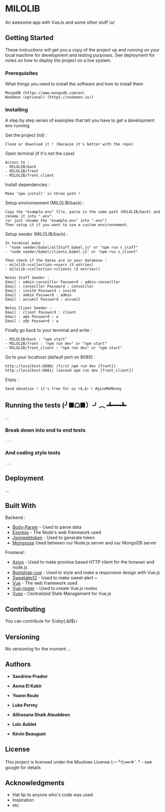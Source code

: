 # MILOLIB

An awesome app with VueJs and some other stuff \o/

## Getting Started

These instructions will get you a copy of the project up and running on your local machine for development and testing purposes. See deployment for notes on how to deploy the project on a live system.

### Prerequisites

What things you need to install the software and how to install them

```
MongoDB (https://www.mongodb.com/en)
Nodemon (optional) (https://nodemon.io/) 
```

### Installing

A step by step series of examples that tell you have to get a development env running

Get the project (lol) :

```
Clone or download it ! (because it's better with the repo)
```

Open terminal (if it's not the case)

```
Access to : 
- MILOLIB/back 
- MILOLIB/front
- MILOLIB/front_client
```
Install dependencies :

```
Make 'npm install' in three path !
```
Setup environnement (MILOLIB/back) :

```
Copy the "example.env" file, paste in the same path (MILOLIB/back) and rename it into ".env". 
(or just rename the "example.env" into ".env")
Then setup it if you want to use a custom environnement.
```
Setup seeder (MILOLIB/back) :

```
In terminal make :
- "node seeder/babel/allStaff.babel.js" or "npm run s_staff"
- "node seeder/babel/clients.babel.js" or "npm run s_client"

Then check if the datas are in your database :
- milolib->collection->users (5 entries) 
- milolib->collection->clients (3 entries))

Notes Staff Seeder : 
Email : admin-conseiller Password : admin-conseiller
Email : conseiller Password : conseiller
Email : invité Password : invité
Email : admin Password : admin
Email : accueil Password : accueil

Notes Client Seeder : 
Email : client Password : client
Email : a@a Password : a
Email : z@z Password : a
```
Finally go back to your terminal and write :

``` 
- MILOLIB/back : "npm start"
- MILOLIB/front : "npm run dev" or "npm start"
- MILOLIB/front_client : "npm run dev" or "npm start"
```
Go to your localhost (default port on 8080) :

```
http://localhost:8080/ (first npm run dev [front])
http://localhost:8081/ (second npm run dev [front_client])
```
Enjoy : 

```
Send donation ! it's free for us ୧$◡$୨ ! #giveMeMoney
```

<!-- End with an example of getting some data out of the system or using it for a little demo -->

## Running the tests (╯■ᗝ■）╯︵ ┻━┻

<!-- Explain how to run the automated tests for this system -->
... 

### Break down into end to end tests

<!-- Explain what these tests test and why -->

```
...
```

### And coding style tests

<!-- Explain what these tests test and why -->

```
...
```

## Deployment

<!-- Add additional notes about how to deploy this on a live system -->
...

## Built With

Backend :

* [Body-Parser](https://www.npmjs.com/package/body-parser-json) - Used to parse data
* [Express](http://expressjs.com/) - The Node's web framework used
* [Jsonwebtoken](https://jwt.io/) - Used to generate token
* [Mongoose](http://mongoosejs.com/) Used between our Node.js server and our MongoDB server

Frontend :

* [Axios](https://github.com/axios/axios) - Used to make promise based HTTP client for the browser and node.js 
* [Bootstrap-vue](https://bootstrap-vue.js.org/) - Used to style and make a responsive design with Vue.js
* [Sweetalert2](https://sweetalert2.github.io/) - Used to make sweet alert ~
* [Vue](https://fr.vuejs.org/index.html) - The web framework used
* [Vue-router](https://github.com/vuejs/vue-router) - Used to create Vue.js routes
* [Vuex](https://github.com/vuejs/vuex) - Centralized State Management for Vue.js

## Contributing

<!-- Please read [CONTRIBUTING.md](https://gist.github.com/PurpleBooth/b24679402957c63ec426) for details on our code of conduct, and the process for submitting pull requests to us. -->

You can contribute for 5$/day (ง$Ѡ$)ง

## Versioning

<!-- We use [SemVer](http://semver.org/) for versioning. For the versions available, see the [tags on this repository](https://github.com/your/project/tags).  -->

No versioning for the moment ...

## Authors

* **Sandrine Pradier** <!-- - *Initial work* - [PurpleBooth](https://github.com/PurpleBooth) -->

<!-- See also the list of [contributors](https://github.com/your/project/contributors) who participated in this project. -->

* **Asma El Kabir** <!-- - *Initial work* - [PurpleBooth](https://github.com/PurpleBooth) -->

<!-- See also the list of [contributors](https://github.com/your/project/contributors) who participated in this project. -->

* **Yoann Roule** <!-- - *Initial work* - [PurpleBooth](https://github.com/PurpleBooth) -->

<!-- See also the list of [contributors](https://github.com/your/project/contributors) who participated in this project. -->

* **Luke Perrey** <!-- - *Initial work* - [PurpleBooth](https://github.com/PurpleBooth) -->

<!-- See also the list of [contributors](https://github.com/your/project/contributors) who participated in this project. -->

* **Alihasana Shaik Alauddeen** <!-- - *Initial work* - [PurpleBooth](https://github.com/PurpleBooth) -->

<!-- See also the list of [contributors](https://github.com/your/project/contributors) who participated in this project. -->

* **Loïc Aublet** <!-- - *Initial work* - [PurpleBooth](https://github.com/PurpleBooth) -->

<!-- See also the list of [contributors](https://github.com/your/project/contributors) who participated in this project. -->

* **Kévin Beauguet** <!-- - *Initial work* - [PurpleBooth](https://github.com/PurpleBooth) -->

<!-- See also the list of [contributors](https://github.com/your/project/contributors) who participated in this project. -->

## License

<!-- This project is licensed under the MIT License - see the [LICENSE.md](LICENSE.md) file for details -->

This project is licensed under the Moulinex License (∩⏒ ³⏒)⊃━☆ﾟ.* - see google for details

## Acknowledgments

* Hat tip to anyone who's code was used
* Inspiration
* etc
